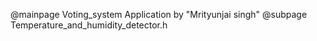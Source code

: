 @mainpage Voting_system Application by "Mrityunjai singh"
@subpage Temperature_and_humidity_detector.h